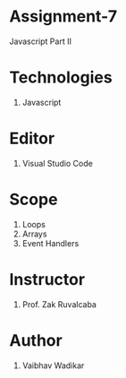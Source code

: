 # Assignment-7
Javascript Part II

# Technologies
 1. Javascript
 
# Editor
 1. Visual Studio Code
 
# Scope
 1. Loops
 2. Arrays
 3. Event Handlers
 
 # Instructor
 1. Prof. Zak Ruvalcaba
 
 # Author
 1. Vaibhav Wadikar
 

